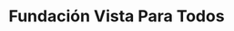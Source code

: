 ---
title: "Fundación Vista Para Todos"
url: /guayaquil/fundacion-vista-para-todos/
shop: óptico
---